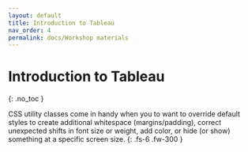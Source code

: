 ```yaml
---
layout: default
title: Introduction to Tableau
nav_order: 4
permalink: docs/Workshop materials
---
```


# Introduction to Tableau
{: .no_toc }

CSS utility classes come in handy when you to want to override default styles to create additional whitespace (margins/padding), correct unexpected shifts in font size or weight, add color, or hide (or show) something at a specific screen size.
{: .fs-6 .fw-300 }
